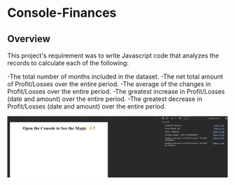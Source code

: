 # Console-Finances


## Overview

This project's requirement was to write Javascript code that analyzes the records to calculate each of the following:

-The total number of months included in the dataset.
-The net total amount of Profit/Losses over the entire period.
-The average of the changes in Profit/Losses over the entire period.
-The greatest increase in Profit/Losses (date and amount) over the entire period.
-The greatest decrease in Profit/Losses (date and amount) over the entire period.

![Screenshot from console log](./images/Console-log.png)
